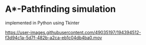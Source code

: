 # A*-Pathfinding simulation 
implemented in Python using Tkinter

https://user-images.githubusercontent.com/49035197/194394512-f3d94c1a-5d7f-482b-a2ca-eb1c04db4ba0.mov
